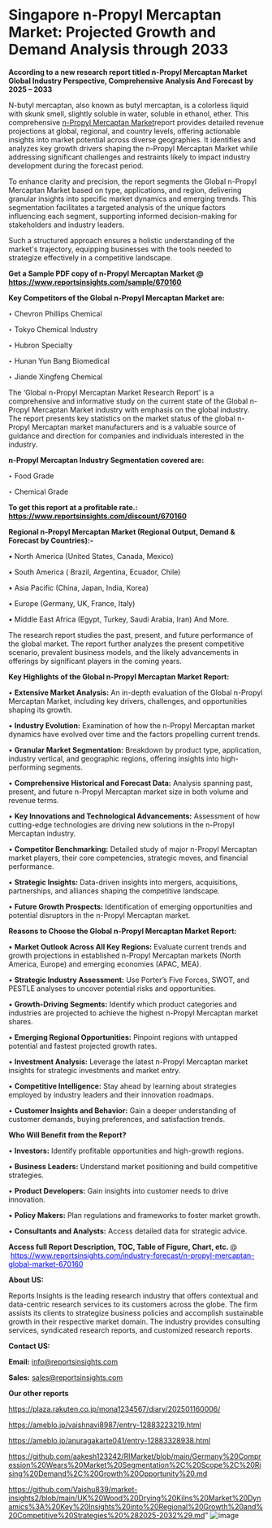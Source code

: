 # Singapore n-Propyl Mercaptan Market: Projected Growth and Demand Analysis through 2033

<strong>According to a new research report titled n-Propyl Mercaptan Market Global Industry Perspective, Comprehensive Analysis And Forecast by 2025 – 2033</strong>

N-butyl mercaptan, also known as butyl mercaptan, is a colorless liquid with skunk smell, slightly soluble in water, soluble in ethanol, ether. This comprehensive <a href=https://www.reportsinsights.com/sample/670160>n-Propyl Mercaptan Market</a>report provides detailed revenue projections at global, regional, and country levels, offering actionable insights into market potential across diverse geographies. It identifies and analyzes key growth drivers shaping the n-Propyl Mercaptan Market while addressing significant challenges and restraints likely to impact industry development during the forecast period.

To enhance clarity and precision, the report segments the Global n-Propyl Mercaptan Market based on type, applications, and region, delivering granular insights into specific market dynamics and emerging trends. This segmentation facilitates a targeted analysis of the unique factors influencing each segment, supporting informed decision-making for stakeholders and industry leaders.

Such a structured approach ensures a holistic understanding of the market's trajectory, equipping businesses with the tools needed to strategize effectively in a competitive landscape.

<strong>Get a Sample PDF copy of n-Propyl Mercaptan Market </strong><strong>@<a href=https://www.reportsinsights.com/sample/670160 style=color:#0000ff;> https://www.reportsinsights.com/sample/670160</a></strong></font>

<strong>Key Competitors of the Global n-Propyl Mercaptan Market are:</strong>

‣ Chevron Phillips Chemical

‣ Tokyo Chemical Industry

‣ Hubron Specialty

‣ Hunan Yun Bang Biomedical

‣ Jiande Xingfeng Chemical

The ‘Global n-Propyl Mercaptan Market Research Report’ is a comprehensive and informative study on the current state of the Global n-Propyl Mercaptan Market industry with emphasis on the global industry. The report presents key statistics on the market status of the global n-Propyl Mercaptan market manufacturers and is a valuable source of guidance and direction for companies and individuals interested in the industry.

<strong>n-Propyl Mercaptan Industry Segmentation covered are:</strong>

‣ Food Grade

‣ Chemical Grade

<strong>To get this report at a profitable rate.: <a href=https://www.reportsinsights.com/discount/670160 style=color:#0000ff;>https://www.reportsinsights.com/discount/670160</a></strong></font>

<strong>Regional n-Propyl Mercaptan Market (Regional Output, Demand &amp; Forecast by Countries):-</strong>

• North America (United States, Canada, Mexico)

• South America ( Brazil, Argentina, Ecuador, Chile)

• Asia Pacific (China, Japan, India, Korea)

• Europe (Germany, UK, France, Italy)

• Middle East Africa (Egypt, Turkey, Saudi Arabia, Iran) And More.

The research report studies the past, present, and future performance of the global market. The report further analyzes the present competitive scenario, prevalent business models, and the likely advancements in offerings by significant players in the coming years.

<strong>Key Highlights of the Global n-Propyl Mercaptan Market Report:</strong>

• <strong>Extensive Market Analysis:</strong> An in-depth evaluation of the Global n-Propyl Mercaptan Market, including key drivers, challenges, and opportunities shaping its growth.

• <strong>Industry Evolution:</strong> Examination of how the n-Propyl Mercaptan market dynamics have evolved over time and the factors propelling current trends.

• <strong>Granular Market Segmentation:</strong> Breakdown by product type, application, industry vertical, and geographic regions, offering insights into high-performing segments.

• <strong>Comprehensive Historical and Forecast Data:</strong> Analysis spanning past, present, and future n-Propyl Mercaptan market size in both volume and revenue terms.

• <strong>Key Innovations and Technological Advancements:</strong> Assessment of how cutting-edge technologies are driving new solutions in the n-Propyl Mercaptan industry.

• <strong>Competitor Benchmarking:</strong> Detailed study of major n-Propyl Mercaptan market players, their core competencies, strategic moves, and financial performance.

• <strong>Strategic Insights:</strong> Data-driven insights into mergers, acquisitions, partnerships, and alliances shaping the competitive landscape.

• <strong>Future Growth Prospects:</strong> Identification of emerging opportunities and potential disruptors in the n-Propyl Mercaptan market.

<strong>Reasons to Choose the Global n-Propyl Mercaptan Market Report:</strong>

• <strong>Market Outlook Across All Key Regions:</strong> Evaluate current trends and growth projections in established n-Propyl Mercaptan markets (North America, Europe) and emerging economies (APAC, MEA).

• <strong>Strategic Industry Assessment:</strong> Use Porter’s Five Forces, SWOT, and PESTLE analyses to uncover potential risks and opportunities.

• <strong>Growth-Driving Segments:</strong> Identify which product categories and industries are projected to achieve the highest n-Propyl Mercaptan market shares.

• <strong>Emerging Regional Opportunities:</strong> Pinpoint regions with untapped potential and fastest projected growth rates.

• <strong>Investment Analysis:</strong> Leverage the latest n-Propyl Mercaptan market insights for strategic investments and market entry.

• <strong>Competitive Intelligence:</strong> Stay ahead by learning about strategies employed by industry leaders and their innovation roadmaps.

• <strong>Customer Insights and Behavior:</strong> Gain a deeper understanding of customer demands, buying preferences, and satisfaction trends.

<strong>Who Will Benefit from the Report?</strong>

• <strong>Investors:</strong> Identify profitable opportunities and high-growth regions.

• <strong>Business Leaders:</strong> Understand market positioning and build competitive strategies.

• <strong>Product Developers:</strong> Gain insights into customer needs to drive innovation.

• <strong>Policy Makers:</strong> Plan regulations and frameworks to foster market growth.

• <strong>Consultants and Analysts:</strong> Access detailed data for strategic advice.
</ul>
<strong>Access full Report Description, TOC, Table of Figure, Chart, etc. </strong>@  <a href=https://www.reportsinsights.com/industry-forecast/n-propyl-mercaptan-global-market-670160 style=color:#0000ff;>https://www.reportsinsights.com/industry-forecast/n-propyl-mercaptan-global-market-670160</a></font>

<strong><strong>About US</strong>:</strong>

Reports Insights is the leading research industry that offers contextual and data-centric research services to its customers across the globe. The firm assists its clients to strategize business policies and accomplish sustainable growth in their respective market domain. The industry provides consulting services, syndicated research reports, and customized research reports.

<strong>Contact US:</strong>

<p class=""""><b>Email:</b> <a href=mailto:info@reportsinsights.com>info@reportsinsights.com</a></p>
<p class=""""><b>Sales:</b> <a href=mailto:sales@reportsinsights.com>sales@reportsinsights.com</a></p>

<strong>Our other reports</strong>

<a href=https://plaza.rakuten.co.jp/mona1234567/diary/202501160006/>https://plaza.rakuten.co.jp/mona1234567/diary/202501160006/</a>

<a href=https://ameblo.jp/vaishnavi8987/entry-12883223219.html>https://ameblo.jp/vaishnavi8987/entry-12883223219.html</a>

<a href=https://ameblo.jp/anuragakarte041/entry-12883328938.html>https://ameblo.jp/anuragakarte041/entry-12883328938.html</a>

<a href=https://github.com/aakesh123242/RIMarket/blob/main/Germany%20Compression%20Wears%20Market%20Segmentation%2C%20Scope%2C%20Rising%20Demand%2C%20Growth%20Opportunity%20.md>https://github.com/aakesh123242/RIMarket/blob/main/Germany%20Compression%20Wears%20Market%20Segmentation%2C%20Scope%2C%20Rising%20Demand%2C%20Growth%20Opportunity%20.md</a>

<a href=https://github.com/Vaishu839/market-insights2/blob/main/UK%20Wood%20Drying%20Kilns%20Market%20Dynamics%3A%20Key%20Insights%20into%20Regional%20Growth%20and%20Competitive%20Strategies%20%282025-2032%29.md>https://github.com/Vaishu839/market-insights2/blob/main/UK%20Wood%20Drying%20Kilns%20Market%20Dynamics%3A%20Key%20Insights%20into%20Regional%20Growth%20and%20Competitive%20Strategies%20%282025-2032%29.md</a>"
![image](https://github.com/user-attachments/assets/b90edd6a-b70d-4b91-8dcf-baead7baa2ff)
